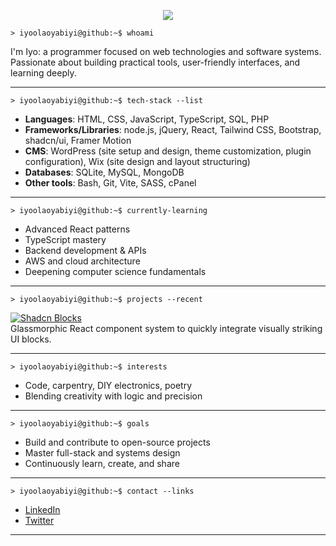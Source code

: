 <p align="center">
  <img src="https://img.shields.io/badge/Iyo's%20Profile-000?style=for-the-badge&logo=linux&logoColor=white&labelColor=2e3440">
</p>

```shell
> iyoolaoyabiyi@github:~$ whoami
```

I'm Iyo: a programmer focused on web technologies and software systems.  
Passionate about building practical tools, user-friendly interfaces, and learning deeply.

---

```shell
> iyoolaoyabiyi@github:~$ tech-stack --list
```

- **Languages**: HTML, CSS, JavaScript, TypeScript, SQL, PHP
- **Frameworks/Libraries**: node.js, jQuery, React, Tailwind CSS, Bootstrap, shadcn/ui, Framer Motion
- **CMS**: WordPress (site setup and design, theme customization, plugin configuration), Wix (site design and layout structuring)
- **Databases**: SQLite, MySQL, MongoDB
- **Other tools**: Bash, Git, Vite, SASS, cPanel

---

```shell
> iyoolaoyabiyi@github:~$ currently-learning
```

- Advanced React patterns
- TypeScript mastery
- Backend development & APIs
- AWS and cloud architecture
- Deepening computer science fundamentals

---

```shell
> iyoolaoyabiyi@github:~$ projects --recent
```

[![Shadcn Blocks](https://img.shields.io/badge/Shadcn%20Blocks-Glassmorphic%20UI-informational?style=flat-square&logo=react)](https://shadcn-blocks-trial.vercel.app/)  
Glassmorphic React component system to quickly integrate visually striking UI blocks.

---

```shell
> iyoolaoyabiyi@github:~$ interests
```

- Code, carpentry, DIY electronics, poetry
- Blending creativity with logic and precision

---

```shell
> iyoolaoyabiyi@github:~$ goals
```

- Build and contribute to open-source projects
- Master full-stack and systems design
- Continuously learn, create, and share

---

```shell
> iyoolaoyabiyi@github:~$ contact --links
```

- [LinkedIn](https://linkedin.com/iyoolaoyabiyi)
- [Twitter](https://twitter.com/iyoolaoyabiyi)

---
